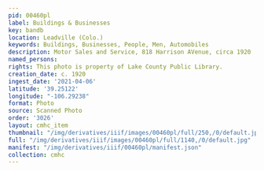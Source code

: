 ```yaml
---
pid: 00460pl
label: Buildings & Businesses
key: bandb
location: Leadville (Colo.)
keywords: Buildings, Businesses, People, Men, Automobiles
description: Motor Sales and Service, 818 Harrison AVenue, circa 1920
named_persons: 
rights: This photo is property of Lake County Public Library.
creation_date: c. 1920
ingest_date: '2021-04-06'
latitude: '39.25122'
longitude: "-106.29238"
format: Photo
source: Scanned Photo
order: '3026'
layout: cmhc_item
thumbnail: "/img/derivatives/iiif/images/00460pl/full/250,/0/default.jpg"
full: "/img/derivatives/iiif/images/00460pl/full/1140,/0/default.jpg"
manifest: "/img/derivatives/iiif/00460pl/manifest.json"
collection: cmhc
---
```

